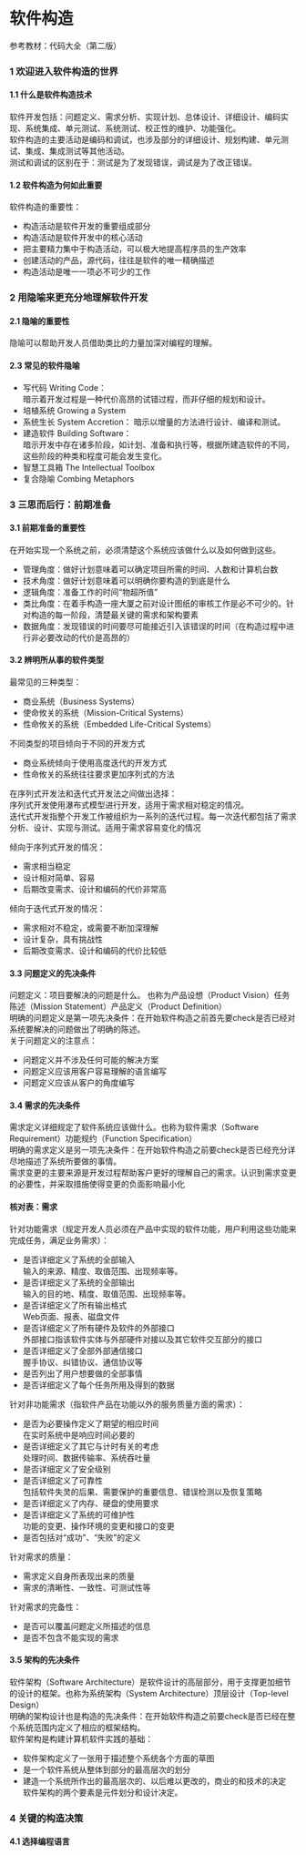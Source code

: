 # 软件构造
参考教材：代码大全（第二版）

### 1 欢迎进入软件构造的世界
#### 1.1 什么是软件构造技术
软件开发包括：问题定义、需求分析、实现计划、总体设计、详细设计、编码实现、系统集成、单元测试、系统测试、校正性的维护、功能强化。  
软件构造的主要活动是编码和调试，也涉及部分的详细设计、规划构建、单元测试、集成、集成测试等其他活动。  
测试和调试的区别在于：测试是为了发现错误，调试是为了改正错误。

#### 1.2 软件构造为何如此重要
软件构造的重要性：  
* 构造活动是软件开发的重要组成部分
* 构造活动是软件开发中的核心活动
* 把主要精力集中于构造活动，可以极大地提高程序员的生产效率
* 创建活动的产品，源代码，往往是软件的唯一精确描述
* 构造活动是唯一一项必不可少的工作  

### 2 用隐喻来更充分地理解软件开发
#### 2.1 隐喻的重要性
隐喻可以帮助开发人员借助类比的力量加深对编程的理解。  

#### 2.3 常见的软件隐喻
* 写代码 Writing Code：  
暗示着开发过程是一种代价高昂的试错过程，而非仔细的规划和设计。  
* 培植系统 Growing a System
* 系统生长 System Accretion： 
暗示以增量的方法进行设计、编译和测试。
* 建造软件 Building Software：  
暗示开发中存在诸多阶段，如计划、准备和执行等，根据所建造软件的不同，这些阶段的种类和程度可能会发生变化。  
* 智慧工具箱 The Intellectual Toolbox
* 复合隐喻 Combing Metaphors

### 3 三思而后行：前期准备
#### 3.1 前期准备的重要性
在开始实现一个系统之前，必须清楚这个系统应该做什么以及如何做到这些。   
* 管理角度：做好计划意味着可以确定项目所需的时间、人数和计算机台数
* 技术角度：做好计划意味着可以明确你要构造的到底是什么
* 逻辑角度：准备工作的时间“物超所值”
* 类比角度：在着手构造一座大厦之前对设计图纸的审核工作是必不可少的。针对构造的每一阶段，清楚最关键的需求和架构要素
* 数据角度：发现错误的时间要尽可能接近引入该错误的时间（在构造过程中进行非必要改动的代价是高昂的）

#### 3.2 辨明所从事的软件类型
最常见的三种类型：  
* 商业系统（Business Systems）
* 使命攸关的系统（Mission-Critical Systems）
* 性命攸关的系统（Embedded Life-Critical Systems）  

不同类型的项目倾向于不同的开发方式  
* 商业系统倾向于使用高度迭代的开发方式
* 性命攸关的系统往往要求更加序列式的方法  

在序列式开发法和迭代式开发法之间做出选择：  
序列式开发使用瀑布式模型进行开发，适用于需求相对稳定的情况。  
迭代式开发指整个开发工作被组织为一系列的迭代过程。每一次迭代都包括了需求分析、设计、实现与测试。适用于需求容易变化的情况

倾向于序列式开发的情况：  
* 需求相当稳定
* 设计相对简单、容易
* 后期改变需求、设计和编码的代价非常高  

倾向于迭代式开发的情况：  
* 需求相对不稳定，或需要不断加深理解
* 设计复杂，具有挑战性
* 后期改变需求、设计和编码的代价比较低

#### 3.3 问题定义的先决条件
问题定义：项目要解决的问题是什么。 也称为产品设想（Product Vision）任务陈述（Mission Statement）产品定义（Product Definition）  
明确的问题定义是第一项先决条件：在开始软件构造之前首先要check是否已经对系统要解决的问题做出了明确的陈述。  
关于问题定义的注意点：  
* 问题定义并不涉及任何可能的解决方案
* 问题定义应该用客户容易理解的语言编写
* 问题定义应该从客户的角度编写  

#### 3.4 需求的先决条件
需求定义详细规定了软件系统应该做什么。也称为软件需求（Software Requirement）功能规约（Function Specification）  
明确的需求定义是另一项先决条件：在开始软件构造之前要check是否已经充分详尽地描述了系统所要做的事情。  
需求变更的主要来源是开发过程帮助客户更好的理解自己的需求。认识到需求变更的必要性，并采取措施使得变更的负面影响最小化  

#### 核对表：需求
针对功能需求（规定开发人员必须在产品中实现的软件功能，用户利用这些功能来完成任务，满足业务需求）：  
* 是否详细定义了系统的全部输入  
  输入的来源、精度、取值范围、出现频率等。
* 是否详细定义了系统的全部输出  
  输入的目的地、精度、取值范围、出现频率等。
* 是否详细定义了所有输出格式  
  Web页面、报表、磁盘文件
* 是否详细定义了所有硬件及软件的外部接口  
  外部接口指该软件实体与外部硬件对接以及其它软件交互部分的接口
* 是否详细定义了全部外部通信接口  
  握手协议、纠错协议、通信协议等
* 是否列出了用户想要做的全部事情  
* 是否详细定义了每个任务所用及得到的数据  

针对非功能需求（指软件产品在功能以外的服务质量方面的需求）：  
* 是否为必要操作定义了期望的相应时间  
  在实时系统中是响应时间必要的  
* 是否详细定义了其它与计时有关的考虑  
  处理时间、数据传输率、系统吞吐量  
* 是否详细定义了安全级别  
* 是否详细定义了可靠性  
  包括软件失灵的后果、需要保护的重要信息、错误检测以及恢复策略  
* 是否详细定义了内存、硬盘的使用要求
* 是否详细定义了系统的可维护性  
  功能的变更、操作环境的变更和接口的变更  
* 是否包括对“成功”、“失败”的定义  

针对需求的质量：
* 需求定义自身所表现出来的质量
* 需求的清晰性、一致性、可测试性等  

针对需求的完备性：
* 是否可以覆盖问题定义所描述的信息
* 是否不包含不能实现的需求

#### 3.5 架构的先决条件
软件架构（Software Architecture）是软件设计的高层部分，用于支撑更加细节的设计的框架。也称为系统架构（System Architecture）顶层设计（Top-level Design）  
明确的架构设计也是构造的先决条件：在开始软件构造之前要check是否已经在整个系统范围内定义了相应的框架结构。  
软件架构是构建计算机软件实践的基础：  
* 软件架构定义了一张用于描述整个系统各个方面的草图
* 是一个软件系统从整体到部分的最高层次的划分
* 建造一个系统所作出的最高层次的、以后难以更改的，商业的和技术的决定  
软件架构的两个要素是元件划分和设计决定。  

### 4 关键的构造决策
#### 4.1 选择编程语言


